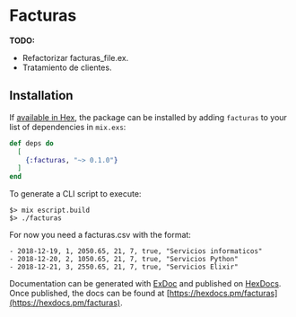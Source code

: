 # Facturas

**TODO:**
- Refactorizar facturas_file.ex.
- Tratamiento de clientes.

## Installation

If [available in Hex](https://hex.pm/docs/publish), the package can be installed
by adding `facturas` to your list of dependencies in `mix.exs`:

```elixir
def deps do
  [
    {:facturas, "~> 0.1.0"}
  ]
end
```

To generate a CLI script to execute:
```shell
$> mix escript.build
$> ./facturas
```
For now you need a facturas.csv with the format:
```text
- 2018-12-19, 1, 2050.65, 21, 7, true, "Servicios informaticos"
- 2018-12-20, 2, 1050.65, 21, 7, true, "Servicios Python"
- 2018-12-21, 3, 2550.65, 21, 7, true, "Servicios Elixir"
```

Documentation can be generated with [ExDoc](https://github.com/elixir-lang/ex_doc)
and published on [HexDocs](https://hexdocs.pm). Once published, the docs can
be found at [https://hexdocs.pm/facturas](https://hexdocs.pm/facturas).

```Menlo, Consolas, DejaVu Sans Mono, monospace
